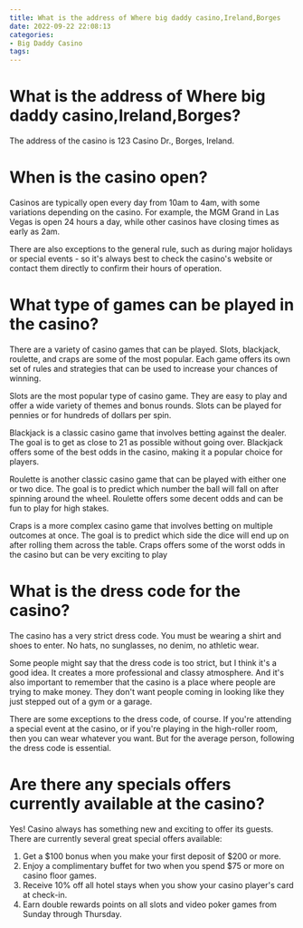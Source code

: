 ```yaml
---
title: What is the address of Where big daddy casino,Ireland,Borges 
date: 2022-09-22 22:08:13
categories:
- Big Daddy Casino
tags:
---
```



#  What is the address of Where big daddy casino,Ireland,Borges? 

The address of the casino is 123 Casino Dr., Borges, Ireland.

#  When is the casino open? 

Casinos are typically open every day from 10am to 4am, with some variations depending on the casino. For example, the MGM Grand in Las Vegas is open 24 hours a day, while other casinos have closing times as early as 2am. 

There are also exceptions to the general rule, such as during major holidays or special events - so it's always best to check the casino's website or contact them directly to confirm their hours of operation.

#  What type of games can be played in the casino? 

There are a variety of casino games that can be played. Slots, blackjack, roulette, and craps are some of the most popular. Each game offers its own set of rules and strategies that can be used to increase your chances of winning.

Slots are the most popular type of casino game. They are easy to play and offer a wide variety of themes and bonus rounds. Slots can be played for pennies or for hundreds of dollars per spin.

Blackjack is a classic casino game that involves betting against the dealer. The goal is to get as close to 21 as possible without going over. Blackjack offers some of the best odds in the casino, making it a popular choice for players.

Roulette is another classic casino game that can be played with either one or two dice. The goal is to predict which number the ball will fall on after spinning around the wheel. Roulette offers some decent odds and can be fun to play for high stakes.

Craps is a more complex casino game that involves betting on multiple outcomes at once. The goal is to predict which side the dice will end up on after rolling them across the table. Craps offers some of the worst odds in the casino but can be very exciting to play

#  What is the dress code for the casino? 

The casino has a very strict dress code. You must be wearing a shirt and shoes to enter. No hats, no sunglasses, no denim, no athletic wear.

Some people might say that the dress code is too strict, but I think it's a good idea. It creates a more professional and classy atmosphere. And it's also important to remember that the casino is a place where people are trying to make money. They don't want people coming in looking like they just stepped out of a gym or a garage.

There are some exceptions to the dress code, of course. If you're attending a special event at the casino, or if you're playing in the high-roller room, then you can wear whatever you want. But for the average person, following the dress code is essential.

#  Are there any specials offers currently available at the casino?

Yes! Casino always has something new and exciting to offer its guests. There are currently several great special offers available:

1. Get a $100 bonus when you make your first deposit of $200 or more.
2. Enjoy a complimentary buffet for two when you spend $75 or more on casino floor games.
3. Receive 10% off all hotel stays when you show your casino player's card at check-in.
4. Earn double rewards points on all slots and video poker games from Sunday through Thursday.